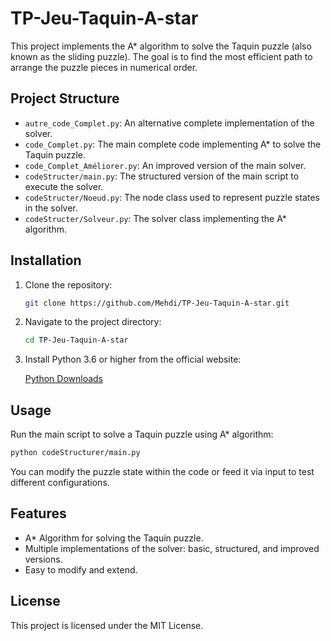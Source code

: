 # TP-Jeu-Taquin-A-star

This project implements the A* algorithm to solve the Taquin puzzle (also known as the sliding puzzle). The goal is to find the most efficient path to arrange the puzzle pieces in numerical order.

## Project Structure

- `autre_code_Complet.py`: An alternative complete implementation of the solver.
- `code_Complet.py`: The main complete code implementing A* to solve the Taquin puzzle.
- `code_Complet_Améliorer.py`: An improved version of the main solver.
- `codeStructer/main.py`: The structured version of the main script to execute the solver.
- `codeStructer/Noeud.py`: The node class used to represent puzzle states in the solver.
- `codeStructer/Solveur.py`: The solver class implementing the A* algorithm.

## Installation

1. Clone the repository:

   ```bash
   git clone https://github.com/Mehdi/TP-Jeu-Taquin-A-star.git
   ```

2. Navigate to the project directory:

   ```bash
   cd TP-Jeu-Taquin-A-star
   ```

3. Install Python 3.6 or higher from the official website:

   [Python Downloads](https://www.python.org/downloads/)


## Usage

Run the main script to solve a Taquin puzzle using A* algorithm:

```bash
python codeStructurer/main.py
```

You can modify the puzzle state within the code or feed it via input to test different configurations.

## Features

- A* Algorithm for solving the Taquin puzzle.
- Multiple implementations of the solver: basic, structured, and improved versions.
- Easy to modify and extend.

## License

This project is licensed under the MIT License.
